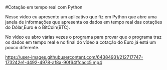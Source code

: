 #Cotação em tempo real com Python

Nesse video eu apresento um aplicativo que fiz em Python que abre uma janela de informações que apresenta os dados em tempo real das cotações do Dólar,Euro e o BitCoin(BTC).

No vídeo eu abro várias vezes o programa para provar que o programa traz os dados em tempo real e no final do vídeo a cotação do Euro já está um pouco diferente.

https://user-images.githubusercontent.com/64384931/212717747-173242e1-d492-4978-af8a-90f64ffcacc5.mp4

